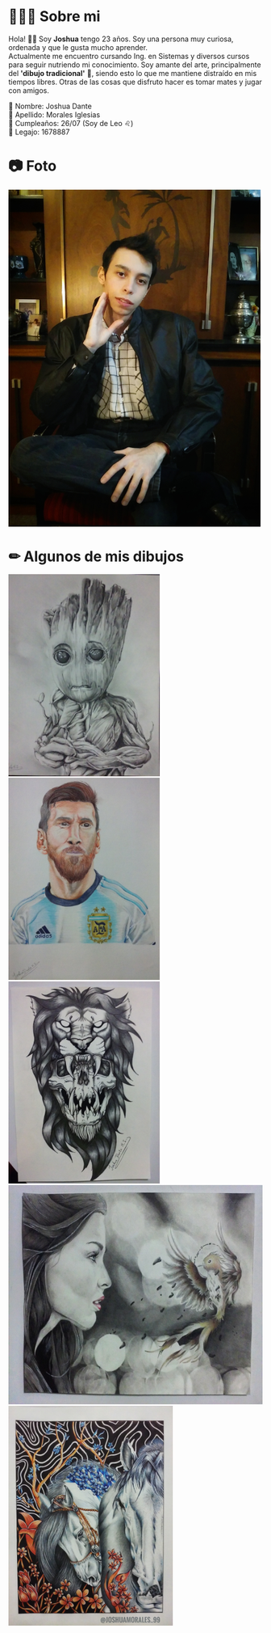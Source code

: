 # 🙋🏻‍♂️ Sobre mi
Hola! 👋🏻 Soy **Joshua** tengo 23 años. Soy una persona muy curiosa, ordenada y que le gusta mucho aprender. <br>
Actualmente me encuentro cursando Ing. en Sistemas y diversos cursos para seguir nutriendo mi conocimiento. Soy amante del arte, principalmente del **'dibujo tradicional'** 🎨, siendo esto lo que me mantiene distraído en mis tiempos libres. Otras de las cosas que disfruto hacer es tomar mates y jugar con amigos.

🔴 Nombre: Joshua Dante <br>
🔴 Apellido: Morales Iglesias <br>
🔴 Cumpleaños: 26/07 (Soy de Leo ♌) <br>
🔴 Legajo: 1678887 <br>

# 📷 Foto
<img src="Foto.jpeg" alt="Foto" width="500px">

# ✏ Algunos de mis dibujos
<div>
  <img src="Dibujo_1.jpg" alt="Dibujo 1" width="300px">
  <img src="Dibujo_2.jpg" alt="Dibujo 2" width="300px">
  <img src="Dibujo_3.jpg" alt="Dibujo 3" width="300px">
</div>
<div>
  <img src="Dibujo_4.jpeg" alt="Dibujo 4" height="434px">
  <img src="Dibujo_5.jpeg" alt="Dibujo 5" width="326px">
</div>
